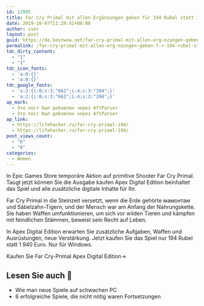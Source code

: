 ```yaml
---
id: 12995
title: Far Cry Primal mit allen Ergänzungen geben für 194 Rubel statt 1 949
date: 2019-10-07T11:29:41+00:00
author: user
layout: post
guid: https://de.bestwow.net/far-cry-primal-mit-allen-erg-nzungen-geben-f-r-194-rubel-statt-1-949/
permalink: /far-cry-primal-mit-allen-erg-nzungen-geben-f-r-194-rubel-statt-1-949/
tdc_dirty_content:
  - "1"
  - "1"
tdc_icon_fonts:
  - 'a:0:{}'
  - 'a:0:{}'
tdc_google_fonts:
  - 'a:2:{i:0;s:3:"662";i:4;s:3:"394";}'
  - 'a:2:{i:0;s:3:"662";i:4;s:3:"394";}'
ap_mark:
  - Это пост был добавлен через AftParser
  - Это пост был добавлен через AftParser
ap_link:
  - https://lifehacker.ru/far-cry-primal-194/
  - https://lifehacker.ru/far-cry-primal-194/
post_views_count:
  - "6"
  - "6"
categories:
  - Women
---
```

In Epic Games Store temporäre Aktion auf primitive Shooter Far Cry Primal. Taugt jetzt können Sie die Ausgabe kaufen Apex Digital Edition beinhaltet das Spiel und alle zusätzliche digitale Inhalte für Ihr.</p> 

Far Cry Primal in die Steinzeit versetzt, wenn die Erde gehörte мамонтам und Säbelzahn-Tigern, und der Mensch war am Anfang der Nahrungskette. Sie haben Waffen umfunktionieren, um sich vor wilden Tieren und kämpfen mit feindlichen Stämmen, beweist sein Recht auf Leben.

In Apex Digital Edition erwarten Sie zusätzliche Aufgaben, Waffen und Ausrüstungen, neue Verstärkung. Jetzt kaufen Sie das Spiel nur 194 Rubel statt 1 940 Euro. Nur für Windows.

Kaufen Sie Far Cry-Primal Apex Digital Edition→

<div>
  <h2 class="read-also__title">
    <span>Lesen Sie auch</span> <span>🧐 </span>
  </h2>
  
  <ul class="read-also__list">
    <li>
      Wie man neue Spiele auf schwachen PC
    </li>
    <li>
      6 erfolgreiche Spiele, die nicht nötig waren Fortsetzungen
    </li>
  </ul>
</div>